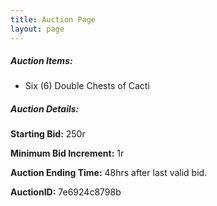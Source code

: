```yaml
---
title: Auction Page
layout: page
---
```


##### Auction Items:

* Six (6) Double Chests of Cacti

##### Auction Details:

**Starting Bid:** 250r

**Minimum Bid Increment:** 1r

**Auction Ending Time:** 48hrs after last valid bid.



**AuctionID:** 7e6924c8798b
